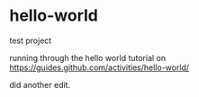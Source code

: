# hello-world
test project

running through the hello world tutorial on https://guides.github.com/activities/hello-world/

did another edit.
